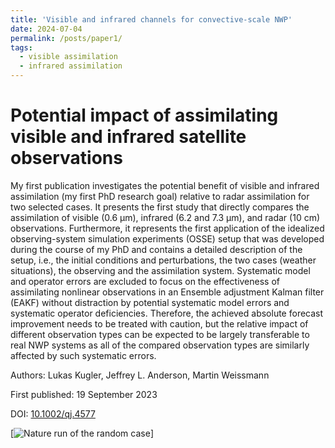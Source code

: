 ```yaml
---
title: 'Visible and infrared channels for convective-scale NWP'
date: 2024-07-04
permalink: /posts/paper1/
tags:
  - visible assimilation
  - infrared assimilation
---
```


Potential impact of assimilating visible and infrared satellite observations
======

My first publication investigates the potential benefit of visible and infrared assimilation (my first PhD research goal) relative to radar assimilation for two selected cases. It presents the first study that directly compares the assimilation of visible (0.6 μm), infrared (6.2 and 7.3 μm), and radar (10 cm) observations. Furthermore, it represents the first application of the idealized observing-system simulation experiments (OSSE) setup that was developed during the course of my PhD and contains a detailed description of the setup, i.e., the initial conditions and perturbations, the two cases (weather situations), the observing and the assimilation system. Systematic model and operator errors are excluded to focus on the effectiveness of assimilating nonlinear observations in an Ensemble adjustment Kalman filter (EAKF) without distraction by potential systematic model errors and systematic operator deficiencies. Therefore, the achieved absolute forecast improvement needs to be treated with caution, but the relative impact of different observation types can be expected to be largely transferable to real NWP systems as all of the compared observation types are similarly affected by such systematic errors.

Authors: Lukas Kugler, Jeffrey L. Anderson, Martin Weissmann

First published: 19 September 2023

DOI: [10.1002/qj.4577](https://doi.org/10.1002/qj.4577)

[![Nature run of the random case](https://lkugler.github.io/paper1.gif)]
